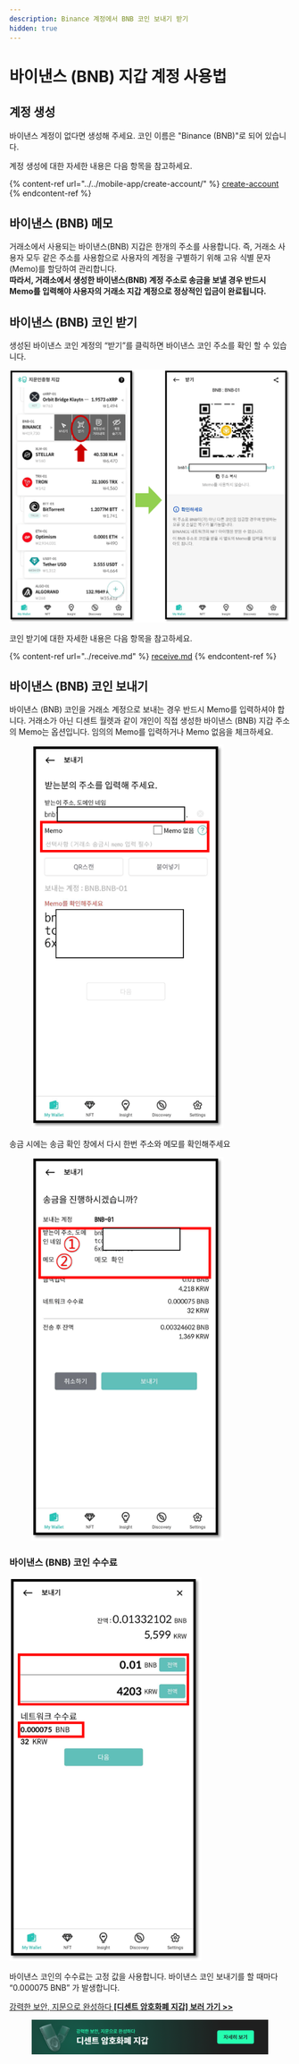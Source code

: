 ```yaml
---
description: Binance 계정에서 BNB 코인 보내기 받기
hidden: true
---
```


# 바이낸스 (BNB) 지갑 계정 사용법

## 계정 생성

바이낸스 계정이 없다면 생성해 주세요. 코인 이름은 "Binance (BNB)"로 되어 있습니다.

계정 생성에 대한 자세한 내용은 다음 항목을 참고하세요.

{% content-ref url="../../mobile-app/create-account/" %}
[create-account](../../mobile-app/create-account/)
{% endcontent-ref %}

## 바이낸스 (BNB) 메모

거래소에서 사용되는 바이낸스(BNB) 지갑은 한개의 주소를 사용합니다. 즉, 거래소 사용자 모두 같은 주소를 사용함으로 사용자의 계정을 구별하기 위해 고유 식별 문자(Memo)를 할당하여 관리합니다. \
**따라서, 거래소에서 생성한 바이낸스(BNB) 계정 주소로 송금을 보낼 경우 반드시 Memo를 입력해야 사용자의 거래소 지갑 계정으로 정상적인 입금이 완료됩니다.**

## 바이낸스 (BNB) 코인 받기

생성된 바이낸스 코인 계정의 “받기”를 클릭하면 바이낸스 코인 주소를 확인 할 수 있습니다.

<div align="left"><img src="../../.gitbook/assets/BNB-01.png" alt="" width="563"></div>

코인 받기에 대한 자세한 내용은 다음 항목을 참고하세요.

{% content-ref url="../receive.md" %}
[receive.md](../receive.md)
{% endcontent-ref %}

## 바이낸스 (BNB) 코인 보내기

바이낸스 (BNB) 코인을 거래소 계정으로 보내는 경우 반드시 Memo를 입력하셔야 합니다. 거래소가 아닌 디센트 월렛과 같이 개인이 직접 생성한 바이낸스 (BNB) 지갑 주소의 Memo는 옵션입니다. 임의의 Memo를 입력하거나 Memo 없음을 체크하세요.

<div align="left"><figure><img src="../../.gitbook/assets/BNB-02.png" alt="" width="344"><figcaption></figcaption></figure></div>

송금 시에는 송금 확인 창에서 다시 한번 주소와 메모를 확인해주세요

<div align="left"><figure><img src="../../.gitbook/assets/BNB-04.png" alt="" width="344"><figcaption></figcaption></figure></div>

### 바이낸스 (BNB) 코인 수수료

<div align="left"><img src="../../.gitbook/assets/BNB-03.png" alt="" width="344"></div>

바이낸스 코인의 수수료는 고정 값을 사용합니다. 바이낸스 코인 보내기를 할 때마다 “0.000075 BNB” 가 발생합니다.



[강력한 보안, 지문으로 완성하다 **\[디센트 암호화폐 지갑\] 보러 가기 >>**](https://store-kr.dcentwallet.com/pages/dcent-biometric-crypto-wallet?utm_source=userguide\&utm_medium=dcent-web\&utm_campaign=202406_binance-bnb)

<figure><img src="../../.gitbook/assets/dcent-biometric-crypto-wallet_banner 1.png" alt=""><figcaption></figcaption></figure>
